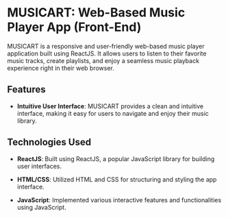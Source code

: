 # MUSICART: Web-Based Music Player App (Front-End)

MUSICART is a responsive and user-friendly web-based music player application built using ReactJS. It allows users to listen to their favorite music tracks, create playlists, and enjoy a seamless music playback experience right in their web browser.

## Features

- **Intuitive User Interface**: MUSICART provides a clean and intuitive interface, making it easy for users to navigate and enjoy their music library.

## Technologies Used

- **ReactJS**: Built using ReactJS, a popular JavaScript library for building user interfaces.

- **HTML/CSS**: Utilized HTML and CSS for structuring and styling the app interface.

- **JavaScript**: Implemented various interactive features and functionalities using JavaScript.

